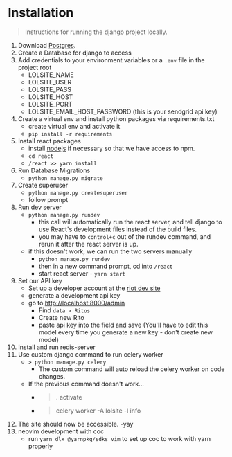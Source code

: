 # Installation

> Instructions for running the django project locally.

1. Download [Postgres](https://www.postgresql.org/).
2. Create a Database for django to access
3. Add credentials to your environment variables or a `.env` file in the project root
    - LOLSITE\_NAME
    - LOLSITE\_USER
    - LOLSITE\_PASS
    - LOLSITE\_HOST
    - LOLSITE\_PORT
    - LOLSITE\_EMAIL\_HOST\_PASSWORD (this is your sendgrid api key)
4. Create a virtual env and install python packages via requirements.txt
    - create virtual env and activate it
    - `pip install -r requirements`
5. Install react packages
    - install [nodejs](https://nodejs.org/en/) if necessary so that we have access to npm.
    - `cd react`
    - `/react >> yarn install`
6. Run Database Migrations
    - `python manage.py migrate`
7. Create superuser
    - `python manage.py createsuperuser`
    - follow prompt
9. Run dev server
    - `python manage.py rundev`
        - this call will automatically run the react server, and tell django to use React's development files instead of the build files.
        - you may have to `control+c` out of the rundev command, and rerun it after the react server is up.
    - if this doesn't work, we can run the two servers manually
        - `python manage.py rundev`
        - then in a new command prompt, cd into `/react`
        - start react server - `yarn start`
10. Set our API key
    - Set up a developer account at the [riot dev site](https://developer.riotgames.com/)
    - generate a development api key
    - go to [http://localhost:8000/admin](http://localhost:8000/admin)
        - Find `data > Ritos`
        - Create new Rito
        - paste api key into the field and save (You'll have to edit this model every time you generate a new key - don't create new model)
11. Install and run redis-server
12. Use custom django command to run celery worker
    - `> python manage.py celery`
        - The custom command will auto reload the celery worker on code changes.
    - If the previous command doesn't work...
        - > . activate <virtual env>
        - > celery worker -A lolsite -l info
13. The site should now be accessible. -yay
14. neovim development with coc
    - run `yarn dlx @yarnpkg/sdks vim` to set up coc to work with yarn properly

